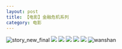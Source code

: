 ```yaml
---
layout: post
title: 【电影】金融危机系列
category: 电影
---
```

![story_new_final](http://rab41f8zg.hd-bkt.clouddn.com/img/story_new_final_0322.png)
![](http://rab41f8zg.hd-bkt.clouddn.com/img/finance-movie-0319-4.png)
![](http://rab41f8zg.hd-bkt.clouddn.com/img/finance-movie-0319-5.png)
![](http://rab41f8zg.hd-bkt.clouddn.com/img/finance-movie-0319-1.png)
![](http://rab41f8zg.hd-bkt.clouddn.com/img/finance-movie-0319-2.png)
![](http://rab41f8zg.hd-bkt.clouddn.com/img/finance-movie-0319-3.png)
![wanshan](http://rab41f8zg.hd-bkt.clouddn.com/img/wanshan.png)
